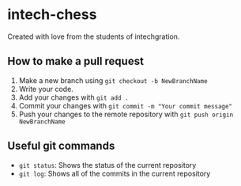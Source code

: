 # intech-chess

Created with love from the students of intechgration.

## How to make a pull request

1. Make a new branch using `git checkout -b NewBranchName`
2. Write your code.
3. Add your changes with `git add .`
4. Commit your changes with `git commit -m "Your commit message"`
5. Push your changes to the remote repository with `git push origin NewBranchName`

## Useful git commands

- `git status`: Shows the status of the current repository
- `git log`: Shows all of the commits in the current repository
